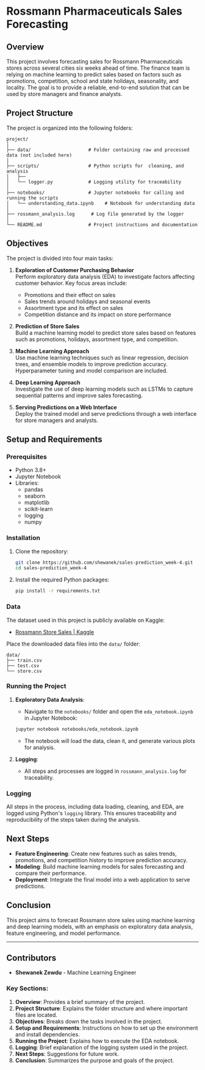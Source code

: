 # Rossmann Pharmaceuticals Sales Forecasting

## Overview
This project involves forecasting sales for Rossmann Pharmaceuticals stores across several cities six weeks ahead of time. The finance team is relying on machine learning to predict sales based on factors such as promotions, competition, school and state holidays, seasonality, and locality. The goal is to provide a reliable, end-to-end solution that can be used by store managers and finance analysts.

## Project Structure
The project is organized into the following folders:

```
project/
│
├── data/                     # Folder containing raw and processed data (not included here)
│
├── scripts/                  # Python scripts for  cleaning, and analysis
│   ├──
│   └── logger.py             # Logging utility for traceability
│
├── notebooks/                # Jupyter notebooks for calling and running the scripts
│   └── understanding_data.ipynb    # Notebook for understanding data
│
├── rossmann_analysis.log      # Log file generated by the logger
│
└── README.md                 # Project instructions and documentation
```

## Objectives
The project is divided into four main tasks:

1. **Exploration of Customer Purchasing Behavior**  
   Perform exploratory data analysis (EDA) to investigate factors affecting customer behavior. Key focus areas include:
   - Promotions and their effect on sales
   - Sales trends around holidays and seasonal events
   - Assortment type and its effect on sales
   - Competition distance and its impact on store performance

2. **Prediction of Store Sales**  
   Build a machine learning model to predict store sales based on features such as promotions, holidays, assortment type, and competition.

3. **Machine Learning Approach**  
   Use machine learning techniques such as linear regression, decision trees, and ensemble models to improve prediction accuracy. Hyperparameter tuning and model comparison are included.

4. **Deep Learning Approach**  
   Investigate the use of deep learning models such as LSTMs to capture sequential patterns and improve sales forecasting.

5. **Serving Predictions on a Web Interface**  
   Deploy the trained model and serve predictions through a web interface for store managers and analysts.

## Setup and Requirements

### Prerequisites
- Python 3.8+
- Jupyter Notebook
- Libraries:
  - pandas
  - seaborn
  - matplotlib
  - scikit-learn
  - logging
  - numpy

### Installation
1. Clone the repository:
   ```bash
   git clone https://github.com/shewanek/sales-prediction_week-4.git
   cd sales-prediction_week-4
   ```

2. Install the required Python packages:
   ```bash
   pip install -r requirements.txt
   ```

### Data
The dataset used in this project is publicly available on Kaggle:
- [Rossmann Store Sales | Kaggle](https://www.kaggle.com/competitions/rossmann-store-sales/data)

Place the downloaded data files into the `data/` folder:
```
data/
├── train.csv
├── test.csv
└── store.csv
```

### Running the Project

1. **Exploratory Data Analysis**:
   - Navigate to the `notebooks/` folder and open the `eda_notebook.ipynb` in Jupyter Notebook:
   ```bash
   jupyter notebook notebooks/eda_notebook.ipynb
   ```
   - The notebook will load the data, clean it, and generate various plots for analysis.

2. **Logging**:
   - All steps and processes are logged in `rossmann_analysis.log` for traceability.

### Logging
All steps in the process, including data loading, cleaning, and EDA, are logged using Python's `logging` library. This ensures traceability and reproducibility of the steps taken during the analysis.

## Next Steps
- **Feature Engineering**: Create new features such as sales trends, promotions, and competition history to improve prediction accuracy.
- **Modeling**: Build machine learning models for sales forecasting and compare their performance.
- **Deployment**: Integrate the final model into a web application to serve predictions.

## Conclusion
This project aims to forecast Rossmann store sales using machine learning and deep learning models, with an emphasis on exploratory data analysis, feature engineering, and model performance.

---

## Contributors
- **Shewanek Zewdu** - Machine Learning Engineer



### Key Sections:

1. **Overview**: Provides a brief summary of the project.
2. **Project Structure**: Explains the folder structure and where important files are located.
3. **Objectives**: Breaks down the tasks involved in the project.
4. **Setup and Requirements**: Instructions on how to set up the environment and install dependencies.
5. **Running the Project**: Explains how to execute the EDA notebook.
6. **Logging**: Brief explanation of the logging system used in the project.
7. **Next Steps**: Suggestions for future work.
8. **Conclusion**: Summarizes the purpose and goals of the project.



